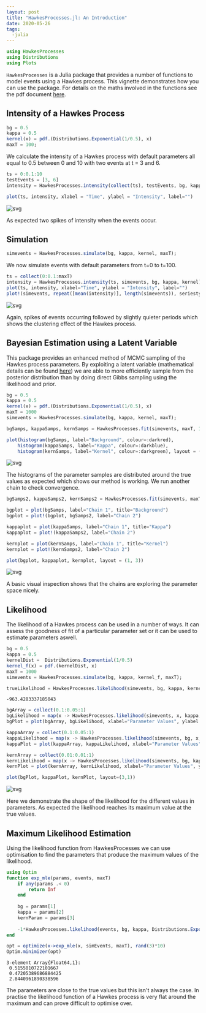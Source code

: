 ```yaml
---
layout: post
title: "HawkesProcesses.jl: An Introduction"
date: 2020-05-26
tags:
  -julia
---
```


```julia
using HawkesProcesses
using Distributions
using Plots
```

`HawkesProcesses` is a Julia package that provides a number of functions to model events using a Hawkes process. This vignette demonstrates how you can use the package. For details on the maths involved in the functions see the pdf document [here](https://dm13450.github.io/assets/hawkesprocesses.pdf).

## Intensity of a Hawkes Process


```julia
bg = 0.5
kappa = 0.5
kernel(x) = pdf.(Distributions.Exponential(1/0.5), x)
maxT = 100;
```

We calculate the intensity of a Hawkes process with default parameters all equal to 0.5 between 0 and 10 with two events at t = 3 and 6. 


```julia
ts = 0:0.1:10
testEvents = [3, 6]
intensity = HawkesProcesses.intensity(collect(ts), testEvents, bg, kappa, kernel);
```


```julia
plot(ts, intensity, xlabel = "Time", ylabel = "Intensity", label="")
```




![svg](/assets/hawkesvignette/output_7_0.svg)



As expected two spikes of intensity when the events occur.

## Simulation


```julia
simevents = HawkesProcesses.simulate(bg, kappa, kernel, maxT);
```

We now simulate events with default parameters from t=0 to t=100. 


```julia
ts = collect(0:0.1:maxT)
intensity = HawkesProcesses.intensity(ts, simevents, bg, kappa, kernel)
plot(ts, intensity, xlabel="Time", ylabel = "Intensity", label="")
plot!(simevents, repeat([mean(intensity)], length(simevents)), seriestype=:scatter, label="Events")
```




![svg](/assets/hawkesvignette/output_12_0.svg)



Again, spikes of events occurring followed by slightly quieter periods which shows the clustering effect of the Hawkes process. 

## Bayesian Estimation using a Latent Variable

This package provides an enhanced method of MCMC sampling of the Hawkes process parameters. By exploiting a latent variable (mathematical details can be found [here]()) we are able to more efficiently sample from the posterior distribution than by doing direct Gibbs sampling using the likelihood and prior. 


```julia
bg = 0.5
kappa = 0.5
kernel(x) = pdf.(Distributions.Exponential(1/0.5), x)
maxT = 1000
simevents = HawkesProcesses.simulate(bg, kappa, kernel, maxT);
```


```julia
bgSamps, kappaSamps, kernSamps = HawkesProcesses.fit(simevents, maxT, 1000);
```


```julia
plot(histogram(bgSamps, label="Background", colour=:darkred), 
    histogram(kappaSamps, label="Kappa", colour=:darkblue), 
    histogram(kernSamps, label="Kernel", colour=:darkgreen), layout = (1, 3))
```




![svg](/assets/hawkesvignette/output_18_0.svg)



The histograms of the parameter samples are distributed around the true values as expected which shows our method is working. We run another chain to check convergence. 


```julia
bgSamps2, kappaSamps2, kernSamps2 = HawkesProcesses.fit(simevents, maxT, 1000);

bgplot = plot(bgSamps, label="Chain 1", title="Background")
bgplot = plot!(bgplot, bgSamps2, label="Chain 2")

kappaplot = plot(kappaSamps, label="Chain 1", title="Kappa")
kappaplot = plot!(kappaSamps2, label="Chain 2")

kernplot = plot(kernSamps, label="Chain 1", title="Kernel")
kernplot = plot!(kernSamps2, label="Chain 2")

plot(bgplot, kappaplot, kernplot, layout = (1, 3))
```




![svg](/assets/hawkesvignette/output_20_0.svg)



A basic visual inspection shows that the chains are exploring the parameter space nicely. 

## Likelihood

The likelihood of a Hawkes process can be used in a number of ways. It can assess the goodness of fit of a particular parameter set or it can be used to estimate parameters aswell. 


```julia
bg = 0.5
kappa = 0.5
kernelDist =  Distributions.Exponential(1/0.5)
kernel_f(x) = pdf.(kernelDist, x)
maxT = 1000
simevents = HawkesProcesses.simulate(bg, kappa, kernel_f, maxT);
```


```julia
trueLikelihood = HawkesProcesses.likelihood(simevents, bg, kappa, kernelDist, maxT)
```




    -963.4283337185043




```julia
bgArray = collect(0.1:0.05:1)
bgLikelihood = map(x -> HawkesProcesses.likelihood(simevents, x, kappa, kernelDist, maxT), bgArray)
bgPlot = plot(bgArray, bgLikelihood, xlabel="Parameter Values", ylabel = "Likelihood", label="Background", colour=:darkred);
```


```julia
kappaArray = collect(0.1:0.05:1)
kappaLikelihood = map(x -> HawkesProcesses.likelihood(simevents, bg, x, kernelDist, maxT), kappaArray)
kappaPlot = plot(kappaArray, kappaLikelihood, xlabel="Parameter Values", ylabel = "Likelihood", label="Kappa", colour=:darkblue);
```


```julia
kernArray = collect(0.01:0.01:1)
kernLikelihood = map(x -> HawkesProcesses.likelihood(simevents, bg, kappa, Distributions.Exponential(1/x), maxT), kernArray)
kernPlot = plot(kernArray, kernLikelihood, xlabel="Parameter Values", ylabel = "Likelihood", label="Kernel", colour=:darkgreen);
```


```julia
plot(bgPlot, kappaPlot, kernPlot, layout=(3,1))
```

![svg](/assets/hawkesvignette/output_29_0.svg)

Here we demonstrate the shape of the likelihood for the different values in parameters. As expected the likelihood reaches its maximum value at the true values. 

## Maximum Likelihood Estimation

Using the likelihood function from HawkesProcesses we can use optimisation to find the parameters that produce the maximum values of the likelihood. 


```julia
using Optim
function exp_mle(params, events, maxT)
    if any(params .< 0)
        return Inf
    end
    
    bg = params[1]
    kappa = params[2]
    kernParam = params[3]
    
    -1*HawkesProcesses.likelihood(events, bg, kappa, Distributions.Exponential(kernParam), maxT)
end
```

```julia
opt = optimize(x->exp_mle(x, simEvents, maxT), rand(3)*10)
Optim.minimizer(opt)
```
    3-element Array{Float64,1}:
     0.5155810722101667 
     0.47205389686884425
     2.8440961890338596 

The parameters are close to the true values but this isn't always the case. In practise the likelihood function of a Hawkes process is very flat around the maximum and can prove difficult to optimise over. 
